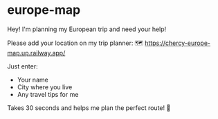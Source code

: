 # europe-map

Hey! I'm planning my European trip and need your help! 

Please add your location on my trip planner:
🗺️ https://chercy-europe-map.up.railway.app/

Just enter:
- Your name
- City where you live  
- Any travel tips for me

Takes 30 seconds and helps me plan the perfect route! 🚀

